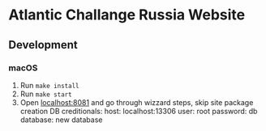 # Atlantic Challange Russia Website

## Development
### macOS
1. Run `make install`
2. Run `make start`
3. Open [localhost:8081](http://localhost:8081) and go through wizzard steps, skip site package creation
  DB creditionals:
    host: localhost:13306
    user: root
    password: db
    database: new database
